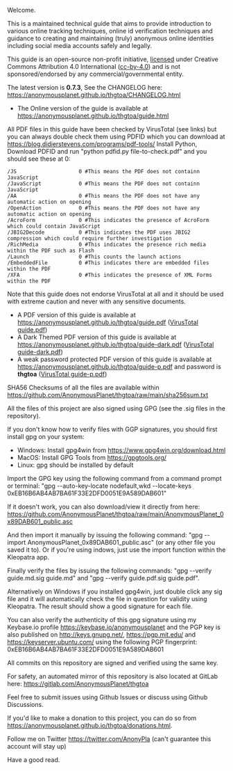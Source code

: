 Welcome.

This is a maintained technical guide that aims to provide introduction to various online tracking techniques, online id verification techniques and guidance to creating and maintaining (truly) anonymous online identities including social media accounts safely and legally.

This guide is an open-source non-profit initiative, [licensed] under Creative Commons Attribution 4.0 International ([cc-by-4.0]) and is not sponsored/endorsed by any commercial/governmental entity.

The latest version is **0.7.3**, See the CHANGELOG here: <https://anonymousplanet.github.io/thgtoa/CHANGELOG.html>

- The Online version of the guide is available at <https://anonymousplanet.github.io/thgtoa/guide.html>

All PDF files in this guide have been checked by VirusTotal (see links) but you can always double check them using PDFID which you can download at <https://blog.didierstevens.com/programs/pdf-tools/>
Install Python, Download PDFID and run "python pdfid.py file-to-check.pdf" and you should see these at 0:

```
/JS                    0 #This means the PDF does not containn JavaScript
/JavaScript            0 #This means the PDF does not containn JavaScript
/AA                    0 #This means the PDF does not have any automatic action on opening
/OpenAction            0 #This means the PDF does not have any automatic action on opening
/AcroForm              0 #This indicates the presence of AcroForm which could contain JavaScript
/JBIG2Decode           0 #This indicates the PDF uses JBIG2 compression which could require further investigation
/RichMedia             0 #This indicates the presence rich media within the PDF such as Flash
/Launch                0 #This counts the launch actions
/EmbeddedFile          0 #This indicates there are embedded files within the PDF
/XFA                   0 #This indicates the presence of XML Forms within the PDF
```

Note that this guide does not endorse VirusTotal at all and it should be used with extreme caution and never with any sensitive documents.

- A PDF version of this guide is available at <https://anonymousplanet.github.io/thgtoa/guide.pdf> ([VirusTotal guide.pdf])
- A Dark Themed PDF version of this guide is available at <https://anonymousplanet.github.io/thgtoa/guide-dark.pdf> ([VirusTotal guide-dark.pdf])
- A weak password protected PDF version of this guide is available at <https://anonymousplanet.github.io/thgtoa/guide-p.pdf> and password is **thgtoa** ([VirusTotal guide-p.pdf])

SHA56 Checksums of all the files are available within <https://github.com/AnonymousPlanet/thgtoa/raw/main/sha256sum.txt>

All the files of this project are also signed using GPG (see the .sig files in the repository).

If you don't know how to verify files with GGP signatures, you should first install gpg on your system:
- Windows: Install gpg4win from <https://www.gpg4win.org/download.html>
- MacOS: Install GPG Tools from <https://gpgtools.org/>
- Linux: gpg should be installed by default

Import the GPG key using the following command from a command prompt or terminal: "gpg --auto-key-locate nodefault,wkd --locate-keys 0xEB16B6AB4AB7BA61F33E2DFD0051E9A589DAB601" 

If it doesn't work, you can also download/view it directly from here: <https://github.com/AnonymousPlanet/thgtoa/raw/main/AnonymousPlanet_0x89DAB601_public.asc>

And then import it manually by issuing the following command: "gpg --import AnonymousPlanet_0x89DAB601_public.asc" (or any other file you saved it to). Or if you're using indows, just use the import function within the Kleopatra app.

Finally verify the files by issuing the following commands: "gpg --verify guide.md.sig guide.md" and "gpg --verify guide.pdf.sig guide.pdf".

Alternatively on Windows if you installed gpg4win, just double click any sig file and it will automatically check the file in question for validity using Kleopatra.
The result should show a good signature for each file.

You can also verify the authenticity of this gpg signature using my Keybase.io profile <https://keybase.io/anonymousplanet> and the PGP key is also published on <http://keys.gnupg.net/>, <https://pgp.mit.edu/> and <https://keyserver.ubuntu.com/> using the following PGP fingerprint: 0xEB16B6AB4AB7BA61F33E2DFD0051E9A589DAB601

All commits on this repository are signed and verified using the same key.

For safety, an automated mirror of this repository is also located at GitLab here: <https://gitlab.com/AnonymousPlanet/thgtoa>

Feel free to submit issues using Github Issues or discuss using Github Discussions.

If you'd like to make a donation to this project, you can do so from <https://anonymousplanet.github.io/thgtoa/donations.html>.

Follow me on Twitter <https://twitter.com/AnonyPla> (can't guarantee this account will stay up)

Have a good read.

[cc-by-4.0]: https://creativecommons.org/licenses/by/4.0/
[licensed]: https://anonymousplanet.github.io/thgtoa/LICENSE.html
[VirusTotal guide.pdf]: https://www.virustotal.com/gui/file/e88af9eb66568506fd6dda634293ac72c355fc6f43e4f0b0dc23ff30d2395c66/detection
[VirusTotal guide-dark.pdf]: https://www.virustotal.com/gui/file/1a4cb23b1a30291c3cec0a683a309ed08252deaca6264136b663782fae0383a2/detection
[VirusTotal guide-p.pdf]: https://www.virustotal.com/gui/file/2b9290cb1c1e482935da327da349558a20a2eb2eda104e585e8a87e2f56c2f80/detection

